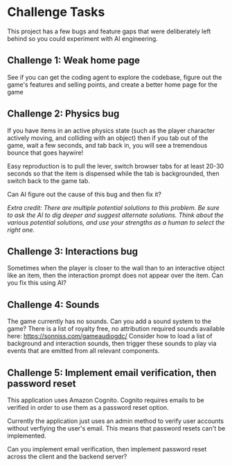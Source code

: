 # Challenge Tasks

This project has a few bugs and feature gaps that were
deliberately left behind so you could experiment with AI
engineering.

## Challenge 1: Weak home page

See if you can get the coding agent to explore the codebase,
figure out the game's features and selling points, and
create a better home page for the game

## Challenge 2: Physics bug

If you have items in an active physics state (such as the
player character actively moving, and colliding with an object)
then if you tab out of the game, wait a few seconds, and tab
back in, you will see a tremendous bounce that goes haywire!

Easy reproduction is to pull the lever, switch browser tabs for
at least 20-30 seconds so that the item is dispensed while the
tab is backgrounded, then switch back to the game tab. 

Can AI figure out the cause of this bug and then fix it?

_Extra credit: There are multiple potential solutions to this problem. Be sure to ask the AI to dig deeper and suggest alternate solutions. Think about the various potential solutions, and use your strengths as a human to select the right one._

## Challenge 3: Interactions bug

Sometimes when the player is closer to the wall than to an interactive
object like an item, then the interaction prompt does not appear over the item.
Can you fix this using AI?

## Challenge 4: Sounds

The game currently has no sounds. Can you add a sound system to the game?
There is a list of royalty free, no attribution required sounds available here:
https://sonniss.com/gameaudiogdc/
Consider how to load a list of background and interaction sounds, then trigger
these sounds to play via events that are emitted from all relevant components.

## Challenge 5: Implement email verification, then password reset

This application uses Amazon Cognito. Cognito requires emails to be verified
in order to use them as a password reset option.

Currently the application just uses an admin method to verify user accounts
without verfiying the user's email. This means that password resets
can't be implemented. 

Can you implement email verification, then implement password reset across the client
and the backend server?

